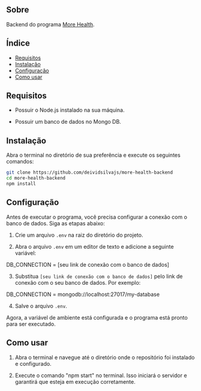 ## Sobre

Backend do programa [More Health](https://github.com/deividsilvajs/more-health).

## Índice

- [Requisitos](#requisitos)
- [Instalação](#instalação)
- [Configuração](#configuração)
- [Como usar](#como-usar)

## Requisitos

- Possuir o Node.js instalado na sua máquina.

- Possuir um banco de dados no Mongo DB.

## Instalação

Abra o terminal no diretório de sua preferência e execute os seguintes comandos:

```bash
git clone https://github.com/deividsilvajs/more-health-backend
cd more-health-backend
npm install
```

## Configuração

Antes de executar o programa, você precisa configurar a conexão com o banco de dados. Siga as etapas abaixo:

1. Crie um arquivo `.env` na raiz do diretório do projeto.

2. Abra o arquivo `.env` em um editor de texto e adicione a seguinte variável:

DB_CONNECTION = [seu link de conexão com o banco de dados]  

3. Substitua `[seu link de conexão com o banco de dados]` pelo link de conexão com o seu banco de dados. Por exemplo:

DB_CONNECTION = mongodb://localhost:27017/my-database

4. Salve o arquivo `.env`.

Agora, a variável de ambiente está configurada e o programa está pronto para ser executado.

## Como usar

1. Abra o terminal e navegue até o diretório onde o repositório foi instalado e configurado.

2. Execute o comando "npm start" no terminal. Isso iniciará o servidor e garantirá que esteja em execução corretamente.